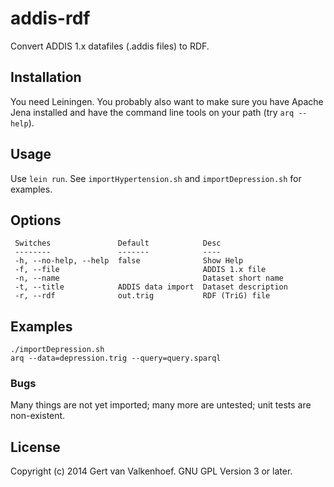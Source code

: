 # addis-rdf

Convert ADDIS 1.x datafiles (.addis files) to RDF.

## Installation

You need Leiningen. You probably also want to make sure you have Apache Jena installed and have the command line tools on your path (try `arq --help`).

## Usage

Use `lein run`. See `importHypertension.sh` and `importDepression.sh` for examples.

## Options

```
 Switches               Default            Desc                
 --------               -------            ----                
 -h, --no-help, --help  false              Show Help           
 -f, --file                                ADDIS 1.x file      
 -n, --name                                Dataset short name  
 -t, --title            ADDIS data import  Dataset description 
 -r, --rdf              out.trig           RDF (TriG) file    
```

## Examples

```
./importDepression.sh
arq --data=depression.trig --query=query.sparql
```

### Bugs

Many things are not yet imported; many more are untested; unit tests are non-existent.

## License

Copyright (c) 2014 Gert van Valkenhoef. GNU GPL Version 3 or later.
